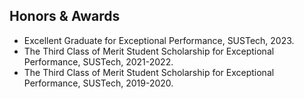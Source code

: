 <div id="awards"></div>

## Honors & Awards

- Excellent Graduate for Exceptional Performance, SUSTech, 2023.
- The Third Class of Merit Student Scholarship for Exceptional Performance, SUSTech, 2021-2022.
- The Third Class of Merit Student Scholarship for Exceptional Performance, SUSTech, 2019-2020.
